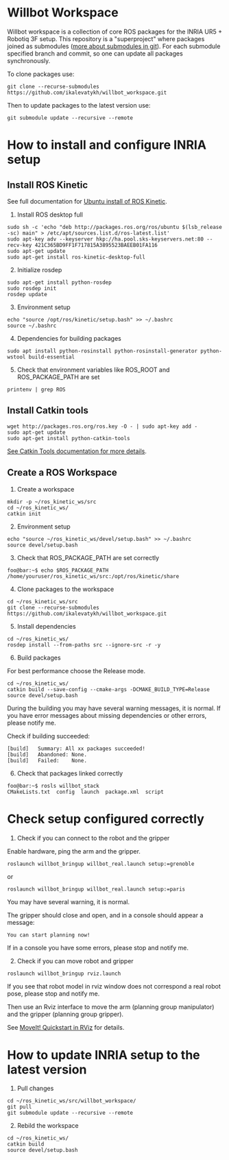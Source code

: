 # Willbot Workspace

Willbot workspace is a collection of core ROS packages for the INRIA UR5 + Robotiq 3F setup.
This repository is a "superproject" where packages joined as submodules ([more about submodules in git](https://git-scm.com/docs/git-submodule)). For each submodule specified branch and commit, so one can update all packages synchronously.

To clone packages use:

```
git clone --recurse-submodules https://github.com/ikalevatykh/willbot_workspace.git
```

Then to update packages to the latest version use:

```
git submodule update --recursive --remote
```

# How to install and configure INRIA setup

## Install ROS Kinetic

See full documentation for [Ubuntu install of ROS Kinetic](http://wiki.ros.org/kinetic/Installation/Ubuntu).

1. Install ROS desktop full

```
sudo sh -c 'echo "deb http://packages.ros.org/ros/ubuntu $(lsb_release -sc) main" > /etc/apt/sources.list.d/ros-latest.list'
sudo apt-key adv --keyserver hkp://ha.pool.sks-keyservers.net:80 --recv-key 421C365BD9FF1F717815A3895523BAEEB01FA116
sudo apt-get update
sudo apt-get install ros-kinetic-desktop-full
```
2. Initialize rosdep

```
sudo apt-get install python-rosdep
sudo rosdep init
rosdep update
```

3. Environment setup

```
echo "source /opt/ros/kinetic/setup.bash" >> ~/.bashrc
source ~/.bashrc
```

4. Dependencies for building packages

```
sudo apt install python-rosinstall python-rosinstall-generator python-wstool build-essential
```

5. Check that environment variables like ROS_ROOT and ROS_PACKAGE_PATH are set

```
printenv | grep ROS
```

## Install Catkin tools 

```
wget http://packages.ros.org/ros.key -O - | sudo apt-key add -
sudo apt-get update
sudo apt-get install python-catkin-tools
```
[See Catkin Tools documentation for more details](https://catkin-tools.readthedocs.io/en/latest/index.html).

## Create a ROS Workspace

1. Create a workspace

```
mkdir -p ~/ros_kinetic_ws/src
cd ~/ros_kinetic_ws/
catkin init
```

2. Environment setup

```
echo "source ~/ros_kinetic_ws/devel/setup.bash" >> ~/.bashrc
source devel/setup.bash
```

3. Check that ROS_PACKAGE_PATH are set correctly

```console
foo@bar:~$ echo $ROS_PACKAGE_PATH
/home/youruser/ros_kinetic_ws/src:/opt/ros/kinetic/share
```

4. Clone packages to the workspace

```
cd ~/ros_kinetic_ws/src
git clone --recurse-submodules https://github.com/ikalevatykh/willbot_workspace.git
```

5. Install dependencies

```
cd ~/ros_kinetic_ws/
rosdep install --from-paths src --ignore-src -r -y
```

6. Build packages

For best performance choose the Release mode.

```
cd ~/ros_kinetic_ws/
catkin build --save-config --cmake-args -DCMAKE_BUILD_TYPE=Release
source devel/setup.bash
```

During the building you may have several warning messages, it is normal.
If you have error messages about missing dependencies or other errors, please notify me.

Check if building succeeded:

```console
[build]   Summary: All xx packages succeeded!  
[build]   Abandoned: None.                                                                                                                            
[build]   Failed:    None. 
```

6. Check that packages linked correctly

```console
foo@bar:~$ rosls willbot_stack
CMakeLists.txt  config  launch  package.xml  script
```

# Check setup configured correctly

1. Check if you can connect to the robot and the gripper

Enable hardware, ping the arm and the gripper.

```
roslaunch willbot_bringup willbot_real.launch setup:=grenoble
```
or
```
roslaunch willbot_bringup willbot_real.launch setup:=paris
```

You may have several warning, it is normal.

The gripper should close and open, and in a console should appear a message:

```console
You can start planning now!
```

If in a console you have some errors, please stop and notify me.

2. Check if you can move robot and gripper

```
roslaunch willbot_bringup rviz.launch
```

If you see that robot model in rviz window does not correspond a real robot pose, please stop and notify me.


Then use an Rviz interface to move the arm (planning group manipulator) and the gripper (planning group gripper).

See [MoveIt! Quickstart in RViz](http://docs.ros.org/kinetic/api/moveit_tutorials/html/doc/quickstart_in_rviz/quickstart_in_rviz_tutorial.html) for details.


# How to update INRIA setup to the latest version

1. Pull changes

```
cd ~/ros_kinetic_ws/src/willbot_workspace/
git pull
git submodule update --recursive --remote
```

2. Rebild the workspace

```
cd ~/ros_kinetic_ws/
catkin build
source devel/setup.bash
```

